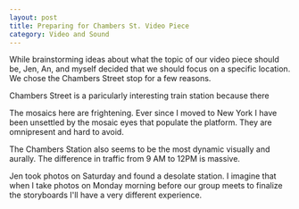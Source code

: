 ```yaml
---
layout: post
title: Preparing for Chambers St. Video Piece
category: Video and Sound
---
```

  
While brainstorming ideas about what the topic of our video piece should be, Jen, An, and myself decided that we should focus on a specific location.  We chose the Chambers Street stop for a few reasons. 

Chambers Street is a paricularly interesting train station because there 

The mosaics here are frightening.  Ever since I moved to New York I have been unsettled by the mosaic eyes that populate the platform.  They are omnipresent and hard to avoid.  

The Chambers Station also seems to be the most dynamic visually and aurally.  The difference in traffic from 9 AM to 12PM is massive. 

Jen took photos on Saturday and found a desolate station.  I imagine that when I take photos on Monday morning before our group meets to finalize the storyboards I'll have a very different experience. 


